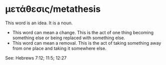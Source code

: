 # μετάθεσις/metathesis
This word is an idea. It is a noun.
* This word can mean a change.  This is the act of one thing becoming something else or being replaced with something else.
* This word can mean a removal. This is the act of taking something away from one place and taking it somewhere else.

See: Hebrews 7:12; 11:5; 12:27
